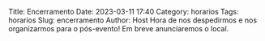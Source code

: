 Title: Encerramento
Date: 2023-03-11 17:40
Category: horarios
Tags: horarios
Slug: encerramento
Author: Host
Hora de nos despedirmos e nos organizarmos para o pós-evento! Em breve anunciaremos o local.